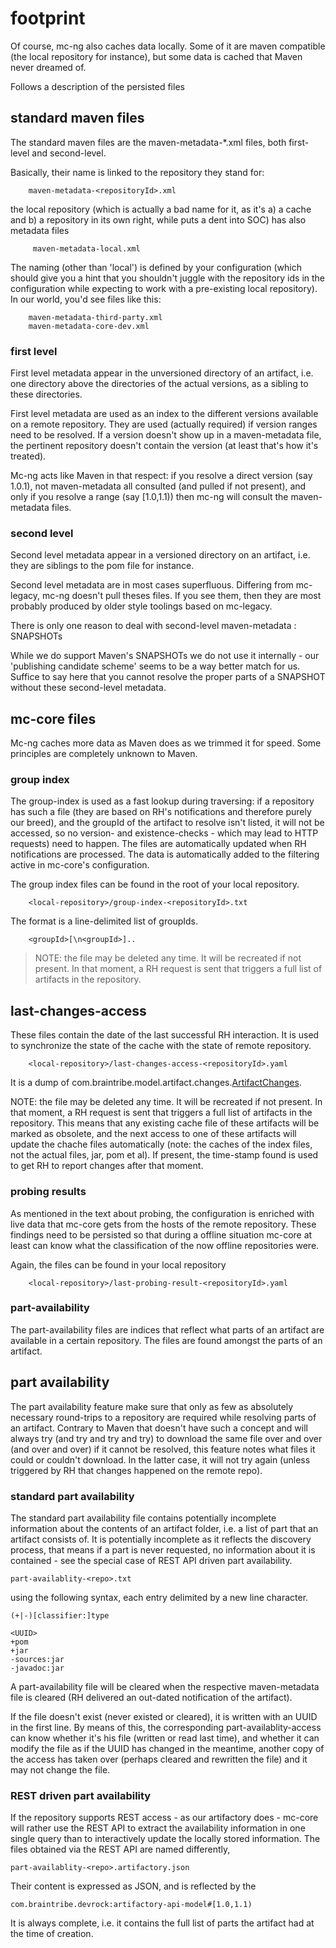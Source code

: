 # footprint 

Of course, mc-ng also caches data locally. Some of it are maven compatible (the local repository for instance), but some data is cached that Maven never dreamed of. 

Follows a description of the persisted files 

## standard maven files 

The standard maven files are the maven-metadata-*.xml files, both first-level and second-level. 

Basically, their name is linked to the repository they stand for:

```
    maven-metadata-<repositoryId>.xml
```
the local repository (which is actually a bad name for it, as it's a) a cache and b) a repository in its own right, while puts a dent into SOC) has also metadata files

```
     maven-metadata-local.xml
```

The naming (other than 'local') is defined by your configuration (which should give you a hint that you shouldn't juggle with the repository ids in the configuration while expecting to work with a pre-existing local repository). In our world, you'd see files like this:

```
    maven-metadata-third-party.xml
    maven-metadata-core-dev.xml
```


### first level

First level metadata appear in the unversioned directory of an artifact, i.e. one directory above the directories of the actual versions, as a sibling to these directories. 

First level metadata are used as an index to the different versions available on a remote repository. They are used (actually required) if version ranges need to be resolved. If a version doesn't show up in a maven-metadata file, the pertinent repository doesn't contain the version (at least that's how it's treated).

Mc-ng acts like Maven in that respect: if you resolve a direct version (say 1.0.1), not maven-metadata all consulted (and pulled if not present), and only if you resolve a range (say [1.0,1.1)) then mc-ng will consult the maven-metadata files.


### second level 
Second level metadata appear in a versioned directory on an artifact, i.e. they are siblings to the pom file for instance.

Second level metadata are in most cases superfluous. Differing from mc-legacy, mc-ng doesn't pull theses files. If you see them, then they are most probably produced by older style toolings based on mc-legacy.

There is only one reason to deal with second-level maven-metadata : SNAPSHOTs

While we do support Maven's SNAPSHOTs we do not use it internally - our 'publishing candidate scheme' seems to be a way better match for us. Suffice to say here that you cannot resolve the proper parts of a SNAPSHOT without these second-level metadata.


## mc-core files 
Mc-ng caches more data as Maven does as we trimmed it for speed. Some principles are completely unknown to Maven.

### group index
The group-index is  used as a fast lookup during traversing: if a repository has such a file (they are based on RH's notifications and therefore purely our breed), and the groupId of the artifact to resolve isn't listed, it will not be accessed, so no version- and existence-checks - which may lead to HTTP requests) need to happen. The files are automatically updated when RH notifications are processed. The data is automatically added to the filtering active in mc-core's configuration.


The group index files can be found in the root of your local repository. 

```
    <local-repository>/group-index-<repositoryId>.txt
```

The format is a line-delimited list of groupIds.

```
    <groupId>[\n<groupId>]..
```

>NOTE: the file may be deleted any time. It will be recreated if not present. In that moment, a RH request is sent that triggers a full list of artifacts in the repository. 

## last-changes-access 
These files contain the date of the last successful RH interaction. It is used to synchronize the state of the cache with the state of remote repository. 

```
    <local-repository>/last-changes-access-<repositoryId>.yaml
```

It is a dump of com.braintribe.model.artifact.changes.[ArtifactChanges](javadoc:com.braintribe.model.artifact.changes.ArtifactChanges).

NOTE: the file may be deleted any time. It will be recreated if not present. In that moment, a RH request is sent that triggers a full list of artifacts in the repository. This means that any existing cache file of these artifacts will be marked as obsolete, and the next access to one of these artifacts will update the chache files automatically (note: the caches of the index files, not the actual files, jar, pom et al). If present, the time-stamp found is used to get RH to report changes after that moment. 


### probing results
As mentioned in the text about probing, the configuration is enriched with live data that mc-core gets from the hosts of the remote repository. These findings need to be persisted so that during a offline situation mc-core at least can know what the classification of the now offline repositories were. 

Again, the files can be found in your local repository 

```
    <local-repository>/last-probing-result-<repositoryId>.yaml
```
### part-availability 
The part-availability files are indices that reflect what parts of an artifact are available in a certain repository. The files are found amongst the parts of an artifact.

## part availability

The part availability feature make sure that only as few as absolutely necessary round-trips to a repository are required while resolving parts of an artifact. Contrary to Maven that doesn't have such a concept and will always try (and try and try and try) to download the same file over and over (and over and over) if it cannot be resolved, this feature notes what files it could or couldn't download. In the latter case, it will not try again (unless triggered by RH that changes happened on the remote repo).


### standard part availability

The standard part availability file contains potentially incomplete information about the contents of an artifact folder, i.e. a list of part that an artifact consists of. It is potentially incomplete as it reflects the discovery process, that means if a part is never requested, no information about it is contained - see the special case of REST API driven part availability.

```
part-availablity-<repo>.txt
```

using the following syntax, each entry delimited by a new line character.

```
(+|-)[classifier:]type
```

```
<UUID>
+pom
+jar
-sources:jar
-javadoc:jar
```

A part-availability file will be cleared when the respective maven-metadata file is cleared (RH delivered an out-dated notification of the artifact).

If the file doesn't exist (never existed or cleared), it is written with an UUID in the first line. By means of this, the corresponding part-availablity-access can know whether it's his file (written or read last time), and whether it can modify the file as if the UUID has changed in the meantime, another copy of the access has taken over (perhaps cleared and rewritten the file) and it may not change the file.


### REST driven part availability

If the repository supports REST access - as our artifactory does - mc-core will rather use the REST API to extract the availability information in one single query than to interactively update the locally stored information.
The files obtained via the REST API are named differently,

```
part-availablity-<repo>.artifactory.json
```

Their content is expressed as JSON, and is reflected by the

```
com.braintribe.devrock:artifactory-api-model#[1.0,1.1)
```

It is always complete, i.e. it contains the full list of parts the artifact had at the time of creation.

